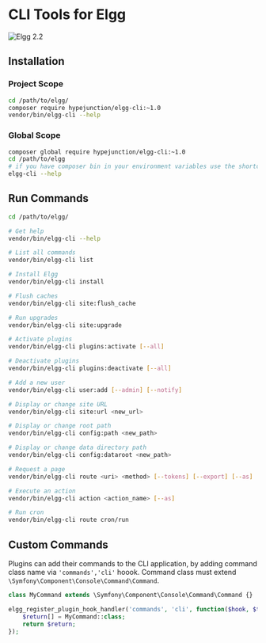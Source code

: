 CLI Tools for Elgg
==================
![Elgg 2.2](https://img.shields.io/badge/Elgg-2.2-orange.svg?style=flat-square)

## Installation

### Project Scope

```sh
cd /path/to/elgg/
composer require hypejunction/elgg-cli:~1.0
vendor/bin/elgg-cli --help
```

### Global Scope

```sh
composer global require hypejunction/elgg-cli:~1.0
cd /path/to/elgg
# if you have composer bin in your environment variables use the shortcut
elgg-cli --help
```

## Run Commands

```sh
cd /path/to/elgg/

# Get help
vendor/bin/elgg-cli --help

# List all commands
vendor/bin/elgg-cli list

# Install Elgg
vendor/bin/elgg-cli install

# Flush caches
vendor/bin/elgg-cli site:flush_cache

# Run upgrades
vendor/bin/elgg-cli site:upgrade

# Activate plugins
vendor/bin/elgg-cli plugins:activate [--all]

# Deactivate plugins
vendor/bin/elgg-cli plugins:deactivate [--all]

# Add a new user
vendor/bin/elgg-cli user:add [--admin] [--notify]

# Display or change site URL
vendor/bin/elgg-cli site:url <new_url>

# Display or change root path
vendor/bin/elgg-cli config:path <new_path>

# Display or change data directory path
vendor/bin/elgg-cli config:dataroot <new_path>

# Request a page
vendor/bin/elgg-cli route <uri> <method> [--tokens] [--export] [--as]

# Execute an action
vendor/bin/elgg-cli action <action_name> [--as]

# Run cron
vendor/bin/elgg-cli route cron/run
```

## Custom Commands

Plugins can add their commands to the CLI application, by adding command class name via
`'commands','cli'` hoook. Command class must extend `\Symfony\Component\Console\Command\Command`.

```php
class MyCommand extends \Symfony\Component\Console\Command\Command {}

elgg_register_plugin_hook_handler('commands', 'cli', function($hook, $type, $return) {
	$return[] = MyCommand::class;
	return $return;
});
```
